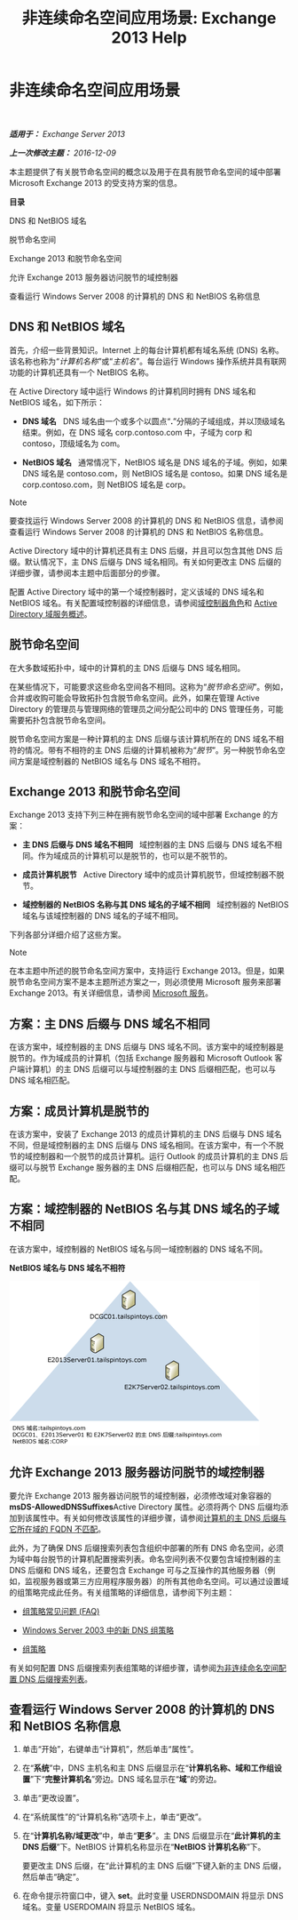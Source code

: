 ﻿---
title: '非连续命名空间应用场景: Exchange 2013 Help'
TOCTitle: 非连续命名空间应用场景
ms:assetid: 90101d49-6f45-44be-8a93-eeb2c8283e3b
ms:mtpsurl: https://technet.microsoft.com/zh-cn/library/Bb676377(v=EXCHG.150)
ms:contentKeyID: 50491162
ms.date: 01/11/2018
mtps_version: v=EXCHG.150
ms.translationtype: HT
---

# 非连续命名空间应用场景

 

_**适用于：** Exchange Server 2013_

_**上一次修改主题：** 2016-12-09_

本主题提供了有关脱节命名空间的概念以及用于在具有脱节命名空间的域中部署 Microsoft Exchange 2013 的受支持方案的信息。

**目录**

DNS 和 NetBIOS 域名

脱节命名空间

Exchange 2013 和脱节命名空间

允许 Exchange 2013 服务器访问脱节的域控制器

查看运行 Windows Server 2008 的计算机的 DNS 和 NetBIOS 名称信息

## DNS 和 NetBIOS 域名

首先，介绍一些背景知识。Internet 上的每台计算机都有域名系统 (DNS) 名称。该名称也称为“*计算机名称*”或“*主机名*”。每台运行 Windows 操作系统并具有联网功能的计算机还具有一个 NetBIOS 名称。

在 Active Directory 域中运行 Windows 的计算机同时拥有 DNS 域名和 NetBIOS 域名，如下所示：

  - **DNS 域名**   DNS 域名由一个或多个以圆点“**.**”分隔的子域组成，并以顶级域名结束。例如，在 DNS 域名 corp.contoso.com 中，子域为 corp 和 contoso，顶级域名为 com。

  - **NetBIOS 域名**   通常情况下，NetBIOS 域名是 DNS 域名的子域。例如，如果 DNS 域名是 contoso.com，则 NetBIOS 域名是 contoso。如果 DNS 域名是 corp.contoso.com，则 NetBIOS 域名是 corp。

> [!NOTE]  
> 要查找运行 Windows Server 2008 的计算机的 DNS 和 NetBIOS 信息，请参阅查看运行 Windows Server 2008 的计算机的 DNS 和 NetBIOS 名称信息。


Active Directory 域中的计算机还具有主 DNS 后缀，并且可以包含其他 DNS 后缀。默认情况下，主 DNS 后缀与 DNS 域名相同。有关如何更改主 DNS 后缀的详细步骤，请参阅本主题中后面部分的步骤。

配置 Active Directory 域中的第一个域控制器时，定义该域的 DNS 域名和 NetBIOS 域名。有关配置域控制器的详细信息，请参阅[域控制器角色](https://go.microsoft.com/fwlink/p/?linkid=268367)和 [Active Directory 域服务概述](https://go.microsoft.com/fwlink/p/?linkid=268366)。

## 脱节命名空间

在大多数域拓扑中，域中的计算机的主 DNS 后缀与 DNS 域名相同。

在某些情况下，可能要求这些命名空间各不相同。这称为“*脱节命名空间*”。例如，合并或收购可能会导致拓扑包含脱节命名空间。此外，如果在管理 Active Directory 的管理员与管理网络的管理员之间分配公司中的 DNS 管理任务，可能需要拓扑包含脱节命名空间。

脱节命名空间方案是一种计算机的主 DNS 后缀与该计算机所在的 DNS 域名不相符的情况。带有不相符的主 DNS 后缀的计算机被称为“*脱节*”。另一种脱节命名空间方案是域控制器的 NetBIOS 域名与 DNS 域名不相符。

## Exchange 2013 和脱节命名空间

Exchange 2013 支持下列三种在拥有脱节命名空间的域中部署 Exchange 的方案：

  - **主 DNS 后缀与 DNS 域名不相同**   域控制器的主 DNS 后缀与 DNS 域名不相同。作为域成员的计算机可以是脱节的，也可以是不脱节的。

  - **成员计算机脱节**   Active Directory 域中的成员计算机脱节，但域控制器不脱节。

  - **域控制器的 NetBIOS 名称与其 DNS 域名的子域不相同**   域控制器的 NetBIOS 域名与该域控制器的 DNS 域名的子域不相同。

下列各部分详细介绍了这些方案。

> [!NOTE]  
> 在本主题中所述的脱节命名空间方案中，支持运行 Exchange 2013。但是，如果脱节命名空间方案不是本主题所述方案之一，则必须使用 Microsoft 服务来部署 Exchange 2013。有关详细信息，请参阅 <a href="https://go.microsoft.com/fwlink/p/?linkid=94845">Microsoft 服务</a>。


## 方案：主 DNS 后缀与 DNS 域名不相同

在该方案中，域控制器的主 DNS 后缀与 DNS 域名不同。该方案中的域控制器是脱节的。作为域成员的计算机（包括 Exchange 服务器和 Microsoft Outlook 客户端计算机）的主 DNS 后缀可以与域控制器的主 DNS 后缀相匹配，也可以与 DNS 域名相匹配。

## 方案：成员计算机是脱节的

在该方案中，安装了 Exchange 2013 的成员计算机的主 DNS 后缀与 DNS 域名不同，但是域控制器的主 DNS 后缀与 DNS 域名相同。在该方案中，有一个不脱节的域控制器和一个脱节的成员计算机。运行 Outlook 的成员计算机的主 DNS 后缀可以与脱节 Exchange 服务器的主 DNS 后缀相匹配，也可以与 DNS 域名相匹配。

## 方案：域控制器的 NetBIOS 名与其 DNS 域名的子域不相同

在该方案中，域控制器的 NetBIOS 域名与同一域控制器的 DNS 域名不同。

**NetBIOS 域名与 DNS 域名不相符**

![NetBIOS 域名与 DNS 域名不匹配](images/Bb676377.1ee18cb6-0296-4875-b572-0ddf33f65f7c(EXCHG.150).gif "NetBIOS 域名与 DNS 域名不匹配")

## 允许 Exchange 2013 服务器访问脱节的域控制器

要允许 Exchange 2013 服务器访问脱节的域控制器，必须修改域对象容器的 **msDS-AllowedDNSSuffixes**Active Directory 属性。必须将两个 DNS 后缀均添加到该属性中。有关如何修改该属性的详细步骤，请参阅[计算机的主 DNS 后缀与它所在域的 FQDN 不匹配](https://go.microsoft.com/fwlink/p/?linkid=98848)。

此外，为了确保 DNS 后缀搜索列表包含组织中部署的所有 DNS 命名空间，必须为域中每台脱节的计算机配置搜索列表。命名空间列表不仅要包含域控制器的主 DNS 后缀和 DNS 域名，还要包含 Exchange 可与之互操作的其他服务器（例如，监视服务器或第三方应用程序服务器）的所有其他命名空间。可以通过设置域的组策略完成此任务。有关组策略的详细信息，请参阅下列主题：

  - [组策略常见问题 (FAQ)](https://go.microsoft.com/fwlink/p/?linkid=100128)

  - [Windows Server 2003 中的新 DNS 组策略](http://go.microsoft.com/fwlink/p/?linkid=3052&kbid=294785)

  - [组策略](https://go.microsoft.com/fwlink/p/?linkid=268043)

有关如何配置 DNS 后缀搜索列表组策略的详细步骤，请参阅[为非连续命名空间配置 DNS 后缀搜索列表](configure-the-dns-suffix-search-list-for-a-disjoint-namespace-exchange-2013-help.md)。

## 查看运行 Windows Server 2008 的计算机的 DNS 和 NetBIOS 名称信息

1.  单击“开始”，右键单击“计算机”，然后单击“属性”。

2.  在“**系统**”中，DNS 主机名和主 DNS 后缀显示在“**计算机名称、域和工作组设置**”下“**完整计算机名**”旁边。DNS 域名显示在“**域**”的旁边。

3.  单击“更改设置”。

4.  在“系统属性”的“计算机名称”选项卡上，单击“更改”。

5.  在“**计算机名称/域更改**”中，单击“**更多**”。主 DNS 后缀显示在“**此计算机的主 DNS 后缀**”下。NetBIOS 计算机名称显示在“**NetBIOS 计算机名称**”下。
    
    要更改主 DNS 后缀，在“此计算机的主 DNS 后缀”下键入新的主 DNS 后缀，然后单击“确定”。

6.  在命令提示符窗口中，键入 **set**。此时变量 USERDNSDOMAIN 将显示 DNS 域名。变量 USERDOMAIN 将显示 NetBIOS 域名。

